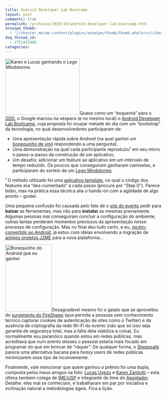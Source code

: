 ```yaml
---
title: Android Developer Lab Bootcamp
layout: post
comments: true
permalink: /archives/2010/10/android-developer-lab-bootcamp.html
onswipe_thumb:
  - '//chester.me/wp-content/plugins/onswipe/thumb/thumb.php?src=//chester.me/wp-content/uploads/2010/10/boneco_android.jpg&amp;w=600&amp;h=800&amp;zc=1&amp;q=75&amp;f=0'
dsq_thread_id:
  - 1751447469
categories:
---
```

[<img class="alignright" src="http://farm2.static.flickr.com/1205/5130986938_393c4f8df6_m.jpg" alt="Karen e Lucas ganhando o Lego Mindstorms" width="240" height="180" />][1]Quase como um &#8220;esquenta&#8221; para o [GDD][2], o Google marcou na véspera (e no mesmo local) o [Android Developer Lab Bootcamp][3], cuja proposta foi ocupar metade do dia com um &#8220;bootstrap&#8221; da tecnologia, no qual desenvolvedores participaram de:

*   Uma apresentação rápida sobre Android (na qual ganhei um [bonequinho de vinil][4] respondendo a uma pergunta);
*   Uma demonstração na qual cada participante reproduziu¹ em seu micro o passo-a-passo da construção de um aplicativo;
*   Um desafio: adicionar um feature ao aplicativo em um intervalo de tempo reduzido. Os poucos que conseguiram ganharam camisetas, e participaram do sorteio de um [Lego Mindstorms][5].

¹ O método utilizado foi uma [aplicativo template][6], no qual o código dos features era &#8220;des-comentado&#8221; a cada passo (procure por &#8220;Step 0&#8243;). Parece bobo, mas na prática essa técnica alia o hands-on com a agilidade de algo pronto &#8211; gostei.

Uma pequena confusão foi causada pelo fato de o [site do evento][3] pedir para **baixar** as ferramentas, mas não para **instalar** as mesmas previamente. Algumas pessoas mal conseguiram concluir a configuração do ambiente, outras tantas perderam momentos preciosos da apresentação nesse processo de configuração. Mas no final deu tudo certo, e eu, [recém-convertido ao Android][7], já estou com idéias envolvendo a migração de [antigos projetos J2ME][8] para a nova plataforma&#8230;

[<img class="alignleft size-full wp-image-4753" title="Bonequinho do Android que eu ganhei" src="//chester.me/wp-content/uploads/2010/10/boneco_android.jpg" alt="Bonequinho do Android que eu ganhei" width="150" height="214" />][9]Desagradável mesmo foi o gaiato que se aproveitou do [surgimento do FireSheep][10] (que permite a pessoas sem conhecimento técnico capturar cookies de autenticação de sites como o Twitter) e da ausência de criptografia da rede Wi-Fi do evento (não que só isso seja garantia de segurança total, mas a falta dela viabiliza a coisa). Eu normalmente sou paranóico quando estou em redes públicas, mas acreditava que num evento desses o pessoal estaria mais focado em programar do que em brincar de &#8220;ráquer&#8221;. De qualquer forma, o [Sheepsafe][11] parece uma alternativa bacana para *heavy users* de redes públicas minimizarem esse tipo de inconveniente.

Finalmente, vale mencionar que quem ganhou o prêmio foi uma dupla, composta pelos meus amigos na foto: [Lucas Uyezu][12] e [Karen Zamlutti][13] &#8211; esta última também colega de [IME/USP][14] e integrante do time do [Apontador][15]. Detalhe: eles mal se conheciam, e trabalharam em par por iniciativa e inclinação natural a metodologias ágeis. Fica a lição.

 [1]: http://www.flickr.com/photos/chesterbr/5130986938/ "Karen e Lucas ganhando o Lego Mindstorms by chesterbr, on Flickr"
 [2]: http://www.google.com.br/events/developerday/2010/
 [3]: https://adl-latam-reg.appspot.com/res/index.html
 [4]: http://gizmodo.com/5463234/these-android-vinyl-toys-spell-bad-news-for-my-bank-account
 [5]: http://pt.wikipedia.org/wiki/LEGO_Mindstorms
 [6]: http://aponta.me/AVle
 [7]: http://www.mundotecno.info/gadgets/sony-ericsson-xperia-x10-mini-pro
 [8]: //chester.me/archives/2006/01/mt.html
 [9]: http://www.flickr.com/photos/chesterbr/5134028790/in/dateposted/
 [10]: http://noticias.r7.com/tecnologia-e-ciencia/noticias/extensao-do-navegador-firefox-revela-senhas-do-twitter-e-do-facebook-20101025.html
 [11]: http://github.com/nicksieger/sheepsafe
 [12]: http://twitter.com/#!/lucasuyezu
 [13]: http://www.facebook.com/zamlutti
 [14]: http://www.ime.usp.br/
 [15]: http://www.apontador.com.br/
